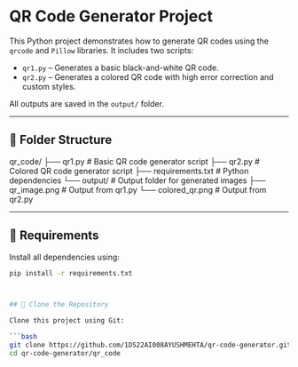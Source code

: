 # QR Code Generator Project

This Python project demonstrates how to generate QR codes using the `qrcode` and `Pillow` libraries. It includes two scripts:

- `qr1.py` – Generates a basic black-and-white QR code.
- `qr2.py` – Generates a colored QR code with high error correction and custom styles.

All outputs are saved in the `output/` folder.

---

## 📁 Folder Structure

qr_code/
├── qr1.py # Basic QR code generator script
├── qr2.py # Colored QR code generator script
├── requirements.txt # Python dependencies
└── output/ # Output folder for generated images
├── qr_image.png # Output from qr1.py
└── colored_qr.png # Output from qr2.py




---

## 🔧 Requirements

Install all dependencies using:

```bash
pip install -r requirements.txt



## 🔗 Clone the Repository

Clone this project using Git:

```bash
git clone https://github.com/1DS22AI008AYUSHMEHTA/qr-code-generator.git
cd qr-code-generator/qr_code
